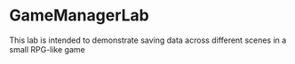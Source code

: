 # GameManagerLab
 This lab is intended to demonstrate saving data across different scenes in a small RPG-like game
